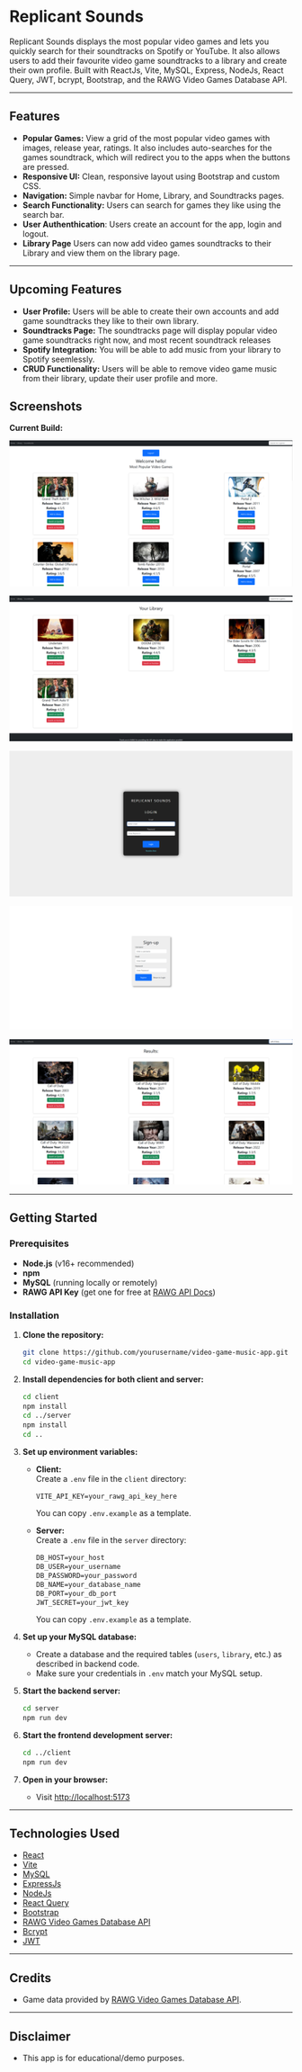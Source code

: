 ﻿# Replicant Sounds

Replicant Sounds displays the most popular video games and lets you quickly search for their soundtracks on Spotify or YouTube. It also allows users to add their favourite video game soundtracks to a library and create their own profile. Built with ReactJs, Vite, MySQL, Express, NodeJs, React Query, JWT, bcrypt, Bootstrap, and the RAWG Video Games Database API.

---

## Features

- **Popular Games:** View a grid of the most popular video games with images, release year, ratings. It also includes auto-searches for the games soundtrack, which will redirect you to the apps when the buttons are pressed.
- **Responsive UI:** Clean, responsive layout using Bootstrap and custom CSS.
- **Navigation:** Simple navbar for Home, Library, and Soundtracks pages.
- **Search Functionality:** Users can search for games they like using the search bar.
- **User Authenthication**: Users create an account for the app, login and logout.
- **Library Page** Users can now add video games soundtracks to their Library and view them on the library page.

---

## Upcoming Features

- **User Profile:** Users will be able to create their own accounts and add game soundtracks they like to their own library.
- **Soundtracks Page:** The soundtracks page will display popular video game soundtracks right now, and most recent soundtrack releases
- **Spotify Integration:** You will be able to add music from your library to Spotify seemlessly.
- **CRUD Functionality:** Users will be able to remove video game music from their library, update their user profile and more.
 
## Screenshots

**Current Build:**

![home](video-game-music-app/client/public/homepagenew.png)

![library](video-game-music-app/client/public/library.png)

![login](video-game-music-app/client/public/LoginPage.png)

![signup](video-game-music-app/client/public/sign-up.png)

![searchbar](video-game-music-app/client/public/search.png)

---

## Getting Started

### Prerequisites

- **Node.js** (v16+ recommended)
- **npm**
- **MySQL** (running locally or remotely)
- **RAWG API Key** (get one for free at [RAWG API Docs](https://rawg.io/apidocs))

### Installation

1. **Clone the repository:**
   ```sh
   git clone https://github.com/yourusername/video-game-music-app.git
   cd video-game-music-app
   ```

2. **Install dependencies for both client and server:**
   ```sh
   cd client
   npm install
   cd ../server
   npm install
   cd ..
   ```

3. **Set up environment variables:**

   - **Client:**  
     Create a `.env` file in the `client` directory:
     ```
     VITE_API_KEY=your_rawg_api_key_here
     ```
     You can copy `.env.example` as a template.

   - **Server:**  
     Create a `.env` file in the `server` directory:
     ```
     DB_HOST=your_host
     DB_USER=your_username
     DB_PASSWORD=your_password
     DB_NAME=your_database_name
     DB_PORT=your_db_port
     JWT_SECRET=your_jwt_key
     ```
     You can copy `.env.example` as a template.

4. **Set up your MySQL database:**
   - Create a database and the required tables (`users`, `library`, etc.) as described in backend code.
   - Make sure your credentials in `.env` match your MySQL setup.

5. **Start the backend server:**
   ```sh
   cd server
   npm run dev
   ```

6. **Start the frontend development server:**
   ```sh
   cd ../client
   npm run dev
   ```

7. **Open in your browser:**
   - Visit [http://localhost:5173](http://localhost:5173)

---

## Technologies Used

- [React](https://react.dev/)
- [Vite](https://vitejs.dev/)
- [MySQL](https://www.mysql.com/)
- [ExpressJs](https://expressjs.com/)
- [NodeJs](https://nodejs.org/en)
- [React Query](https://tanstack.com/query/latest)
- [Bootstrap](https://getbootstrap.com/)
- [RAWG Video Games Database API](https://rawg.io/apidocs)
- [Bcrypt](https://www.npmjs.com/package/bcrypt)
- [JWT](https://www.npmjs.com/package/jsonwebtoken)

---

## Credits

- Game data provided by [RAWG Video Games Database API](https://rawg.io/apidocs).

---

## Disclaimer

- This app is for educational/demo purposes.
